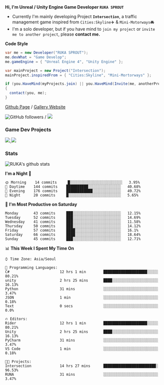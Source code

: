 **Hi, I'm Unreal / Unity Engine Game Developer `RUKA SPROUT`**

- Currently I'm mainly developing Project **`Intersection`**, a traffic management game inspired from `Cities:Skyline`✈️ & `Mini-Motorways`🚘
- I'm a solo developer, but if you have mind to `join my project` or `invite me to another project`, please **contact me.**

**Code Style**

```csharp
var me = new Developer("RUKA SPROUT");
me.devWhat = "Game Develop";
me.gameEngine = { "Unreal Engine 4", "Unity Engine" };
```

```csharp
var mainProject = new Project("Intersection");
mainProject.inspiredFrom = { "Cities:Skyline", "Mini-Mortorways" };

if (you.HaveMind(myProjects.join) || you.HaveMind(Invite(me, anotherProject)))
{
  contact(you, me);
}
```

[Github Page](https://lutca1320.github.io/) / [Gallery Website](https://rukasp.xyz/)

![GitHub followers](https://img.shields.io/github/followers/lutca1320?label=Follow&style=social) / [![](https://img.shields.io/badge/Gmail-lutca1320%40gmail.com-blue)](mailto:lutca1320@gmail.com)

### Game Dev Projects

<a href="https://github.com/lutca1320/Intersection">
  <img src="https://github-readme-stats.vercel.app/api/pin/?username=lutca1320&repo=Intersection" />
</a>
<a href="https://github.com/lutca1320/Together">
  <img src="https://github-readme-stats.vercel.app/api/pin/?username=lutca1320&repo=Together" />
</a>


### Stats

![RUKA's github stats](https://github-readme-stats.vercel.app/api?username=lutca1320&show_icons=true&include_all_commits=true&count_private=true&hide=contribs,prs)

<!--START_SECTION:waka-->
**I'm a Night 🦉** 

```text
🌞 Morning    14 commits     █░░░░░░░░░░░░░░░░░░░░░░░░   3.95% 
🌆 Daytime    144 commits    ██████████░░░░░░░░░░░░░░░   40.68% 
🌃 Evening    176 commits    ████████████░░░░░░░░░░░░░   49.72% 
🌙 Night      20 commits     █░░░░░░░░░░░░░░░░░░░░░░░░   5.65%

```
📅 **I'm Most Productive on Saturday** 

```text
Monday       43 commits     ███░░░░░░░░░░░░░░░░░░░░░░   12.15% 
Tuesday      52 commits     ███░░░░░░░░░░░░░░░░░░░░░░   14.69% 
Wednesday    41 commits     ███░░░░░░░░░░░░░░░░░░░░░░   11.58% 
Thursday     50 commits     ███░░░░░░░░░░░░░░░░░░░░░░   14.12% 
Friday       57 commits     ████░░░░░░░░░░░░░░░░░░░░░   16.1% 
Saturday     66 commits     ████░░░░░░░░░░░░░░░░░░░░░   18.64% 
Sunday       45 commits     ███░░░░░░░░░░░░░░░░░░░░░░   12.71%

```


📊 **This Week I Spent My Time On** 

```text
⌚︎ Time Zone: Asia/Seoul

💬 Programming Languages: 
C#                       12 hrs 1 min        ████████████████████░░░░░   80.21% 
unity                    2 hrs 25 mins       ████░░░░░░░░░░░░░░░░░░░░░   16.13% 
Python                   31 mins             ░░░░░░░░░░░░░░░░░░░░░░░░░   3.47% 
JSON                     1 min               ░░░░░░░░░░░░░░░░░░░░░░░░░   0.18% 
Text                     0 secs              ░░░░░░░░░░░░░░░░░░░░░░░░░   0.0%

🔥 Editors: 
Rider                    12 hrs 1 min        ████████████████████░░░░░   80.21% 
Unity                    2 hrs 25 mins       ████░░░░░░░░░░░░░░░░░░░░░   16.13% 
PyCharm                  31 mins             ░░░░░░░░░░░░░░░░░░░░░░░░░   3.47% 
VS Code                  1 min               ░░░░░░░░░░░░░░░░░░░░░░░░░   0.18%

🐱‍💻 Projects: 
Intersection             14 hrs 27 mins      ████████████████████████░   96.53% 
RUNA                     31 mins             ░░░░░░░░░░░░░░░░░░░░░░░░░   3.47%

```


<!--END_SECTION:waka-->
